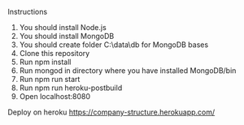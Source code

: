 Instructions

1. You should install Node.js
2. You should install MongoDB
3. You should create folder C:\data\db for MongoDB bases
4. Clone this repository
5. Run npm install
6. Run mongod in directory where you have installed MongoDB/bin
7. Run npm run start
8. Run npm run heroku-postbuild
9. Open localhost:8080

Deploy on heroku
https://company-structure.herokuapp.com/
